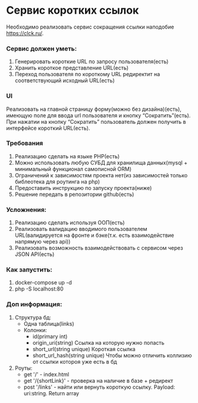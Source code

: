 # Сервис коротких ссылок  
Необходимо реализовать сервис сокращения ссылки наподобие https://clck.ru/.  
### Сервис должен уметь:  
1. Генерировать короткие URL по запросу пользователя(есть)  
2. Хранить короткое представление URL(есть)  
3. Переход пользователя по короткому URL редиректит на соответствующий исходный URL(есть)  

### UI  
Реализовать на главной страницу форму(можно без дизайна)(есть),  
имеющую поле для ввода url пользователя и кнопку “Сократить”(есть).  
При нажатии на кнопку “Сократить” пользователь должен получить в интерфейсе короткий URL(есть).  

### Требования  
1. Реализацию сделать на языке PHP(есть)  
2. Можно использовать любую СУБД для хранилища данных(mysql + минимальный функционал самописной ORM)  
3. Ограничений к зависимостям проекта нет(из зависимостей только библеотека для роутинга на php)
4. Предоставить инструкцию по запуску проекта(ниже)  
5. Решение передать в репозитории github(есть)  

### Усложнения:  
1. Реализацию сделать используя ООП(есть)  
2. Реализовать валидацию вводимого пользователем URL(валидируется на фронте и бэке(т.к. есть взаимодействие напрямую через api))  
3. Реализовать возможность взаимодействовать с сервисом через JSON API(есть)

### Как запустить:  
1. docker-compose up -d  
2. php -S localhost:80

### Доп информация:  
1. Структура бд:
    - Одна таблица(links)  
    - Колонки:
       - id(primary int)
       - origin_uri(string) Ссылка на которую нужно попасть  
       - short_url(string unique) Короткая ссылка  
       - short_url_hash(string unique) Чтобы можно отличить коллизию от ссылки котороя уже есть в бд
2. Роуты:
    - get '/' - index.html  
    - get '/{shortLink}' - проверка на наличие в базе + редирект  
    - post '/links' - найти или вернуть короткую ссылку. Payload: uri:string. Return array  
